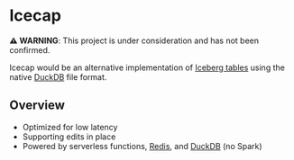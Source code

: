 # Icecap

**⚠ WARNING**: This project is under consideration and has not been confirmed.

Icecap would be an alternative implementation of [Iceberg tables](https://iceberg.apache.org/spec/) using the native [DuckDB](https://duckdb.org/) file format.

## Overview

- Optimized for low latency
- Supporting edits in place
- Powered by serverless functions, [Redis](https://redis.io/), and [DuckDB](https://duckdb.org/) (no Spark)
